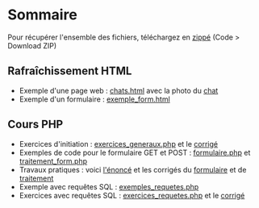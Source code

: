 <h1>Sommaire</h1>
  
<p>Pour récupérer l'ensemble des fichiers, téléchargez en <a href="https://github.com/Alexandre333/cours">zippé</a> (Code > Download ZIP)</p>


<h2>Rafraîchissement HTML</h2>
<ul>
  <li>Exemple d'une page web : <a href="https://github.com/Alexandre333/cours/blob/main/html/chats.html">chats.html</a> avec la photo du <a href="https://github.com/Alexandre333/cours/blob/main/html/cyprus_cat.jpg">chat</a></li>
  <li>Exemple d'un formulaire :  <a href="https://github.com/Alexandre333/cours/blob/main/html/exemple_form.html">exemple_form.html</a></li>
</ul>

<h2>Cours PHP</h2>
<ul>
      <li>Exercices d'initiation : <a href="https://github.com/Alexandre333/cours/blob/main/php/exercices_generaux.php">exercices_generaux.php</a> et le <a href="https://github.com/Alexandre333/cours/blob/main/php/exercices_generaux_corriges.php">corrigé</a></li>
      <li>Exemples de code pour le formulaire GET et POST : <a href="https://github.com/Alexandre333/cours/blob/main/php/formulaire.php">formulaire.php</a> et <a href="https://github.com/Alexandre333/cours/blob/main/php/traitement_form.php">traitement_form.php</a></li>
    <li>Travaux pratiques : voici <a href="https://github.com/Alexandre333/cours/blob/main/php/tp_enonce.html">l'énoncé</a> et les corrigés du <a href="https://github.com/Alexandre333/cours/blob/main/php/tp_formulaire.php">formulaire</a> et de <a href="https://github.com/Alexandre333/cours/blob/main/php/tp_traitement.php">traitement</a></li>
    <li>Exemple avec requêtes SQL : <a href="https://github.com/Alexandre333/cours/blob/main/php/exemple_requetes.php">exemples_requetes.php</a></li>
    <li>Exercices avec requêtes SQL : <a href="https://github.com/Alexandre333/cours/blob/main/php/exercices_requetes.php">exercices_requetes.php</a> et le <a href="https://github.com/Alexandre333/cours/blob/main/php/exercices_requetes_corriges.php">corrigé</a></li>
</ul>
